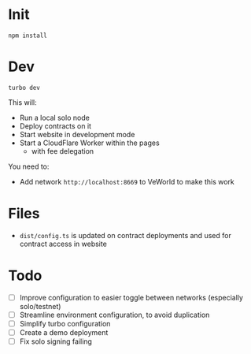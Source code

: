 # Init

```shell
npm install
```


# Dev

```shell
turbo dev
```

This will:

- Run a local solo node
- Deploy contracts on it
- Start website in development mode
- Start a CloudFlare Worker within the pages
    - with fee delegation

You need to:

- Add network `http://localhost:8669` to VeWorld to make this work

# Files

* `dist/config.ts` is updated on contract deployments and used for contract access in website

# Todo

- [ ] Improve configuration to easier toggle between networks (especially solo/testnet)
- [ ] Streamline environment configuration, to avoid duplication
- [ ] Simplify turbo configuration
- [ ] Create a demo deployment
- [ ] Fix solo signing failing
